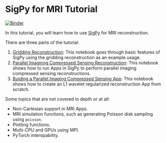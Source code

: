 # SigPy for MRI Tutorial

[![Binder](https://mybinder.org/badge_logo.svg)](https://mybinder.org/v2/gh/mikgroup/sigpy-mri-tutorial/master)

In this tutorial, you will learn how to use [SigPy](https://github.com/mikgroup/sigpy) for MRI reconstruction.

There are three parts of the tutorial:

1. [Gridding Reconstruction](01-gridding-reconstruction.ipynb): This notebook goes through basic features of SigPy using the gridding reconstruction as an example usage.
2. [Parallel Imaginng Compressed Sensing Reconstruction](02-parallel-imaging-compressed-sensing-reconstruction.ipynb): This notebook shows how to run Apps in SigPy to perform parallel imaging compressed sensing reconstructions.
3. [Buiding a Parallel Imaging Compressed Sensing App](03-building-an-l1-wavelet-recon-app.ipynb): This notebook shows how to create an L1 wavelet regularized reconstruction App from scratch.


Some topics that are not covered in depth or at all:

- Non-Cartesian support in MRI Apps.
- MRI simulation functions, such as generating Poisson disk sampling using `poisson`.
- Plotting functions.
- Multi-CPU and GPUs using MPI.
- PyTorch interopability.
